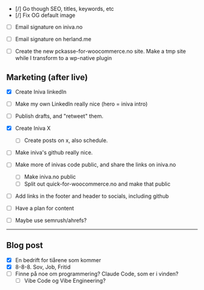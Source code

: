 - [/] Go though SEO, titles, keywords, etc
- [/] Fix OG default image

- [ ] Email signature on iniva.no
- [ ] Email signature on herland.me

- [ ] Create the new pckasse-for-woocommerce.no site. Make a tmp site while I transform to a wp-native plugin

## Marketing (after live)

- [x] Create Iniva linkedIn
- [ ] Make my own LinkedIn really nice (hero = iniva intro)

- [ ] Publish drafts, and "retweet" them.

- [x] Create Iniva X
  - [ ] Create posts on x, also schedule.

- [ ] Make iniva's github really nice.

- [ ] Make more of inivas code public, and share the links on iniva.no
  - [ ] Make iniva.no public
  - [ ] Split out quick-for-woocommerce.no and make that public

- [ ] Add links in the footer and header to socials, including github
- [ ] Have a plan for content
- [ ] Maybe use semrush/ahrefs?

---

## Blog post

- [x] En bedrift for tiårene som kommer
- [x] 8-8-8. Sov, Job, Fritid
- [ ] Finne på noe om programmering? Claude Code, som er i vinden?
  - [ ] Vibe Code og Vibe Engineering?
